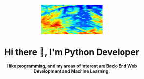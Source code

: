 <div id="header" align="center">
    <img src="image.jpg" width="200"/>
    <h1 align="center"> Hi there 👋, I'm Python Developer </h1>
    <h4 align="center"> I like programming, and my areas of interest are Back-End Web Development and Machine Learning.</h4>
</div>
<!--
**JhohanJC/JhohanJC** is a ✨ _special_ ✨ repository because its `README.md` (this file) appears on your GitHub profile.

Here are some ideas to get you started:

- 🔭 I’m currently working on ...
- 🌱 I’m currently learning ...
- 👯 I’m looking to collaborate on ...
- 🤔 I’m looking for help with ...
- 💬 Ask me about ...
- 📫 How to reach me: ...
- 😄 Pronouns: ...
- ⚡ Fun fact: ...
  -->
